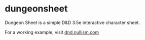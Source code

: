dungeonsheet
============

Dungeon Sheet is a simple D&amp;D 3.5e interactive character sheet.

For a working example, visit [dnd.nullism.com](http://dnd.nullism.com)
